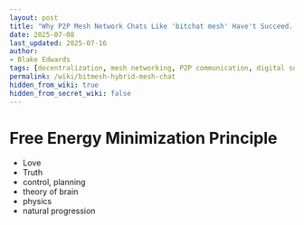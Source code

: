 ```yaml
---
layout: post
title: "Why P2P Mesh Network Chats Like 'bitchat mesh' Have't Succeed... Yet"
date: 2025-07-08
last_updated: 2025-07-16
author:
- Blake Edwards
tags: [decentralization, mesh networking, P2P communication, digital sovereignty]
permalink: /wiki/bitmesh-hybrid-mesh-chat
hidden_from_wiki: true
hidden_from_secret_wiki: false
---
```


# Free Energy Minimization Principle

- Love
- Truth
- control, planning
- theory of brain
- physics
- natural progression
